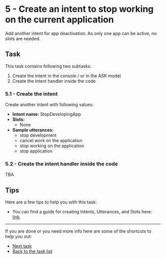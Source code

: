 # 5 - Create an intent to stop working on the current application

Add another intent for app deactivation. As only one app can be active, no slots are needed.

## Task

This task contains following two subtasks:

1. Create the intent in the console / or in the ASK model
2. Create the intent handler inside the code

### 5.1 - Create the intent

Create another intent with following values:

- **Intent name:** StopDevelopingApp
- **Slots:** 
  - None
- **Sample utterances:**
  - stop development
  - cancel work on the application
  - stop working on the application
  - stop application

### 5.2 - Create the intent handler inside the code

TBA

## Tips

Here are a few tips to help you with this task:

- You can find a guide for creating Intents, Utterances, and Slots here: [link](https://developer.amazon.com/docs/custom-skills/create-intents-utterances-and-slots.html).

------

If you are done or you need more info here are some of the shortcuts to help you out:

- [Next task](../6-list-apps-intent)
- [Back to the task list](../)